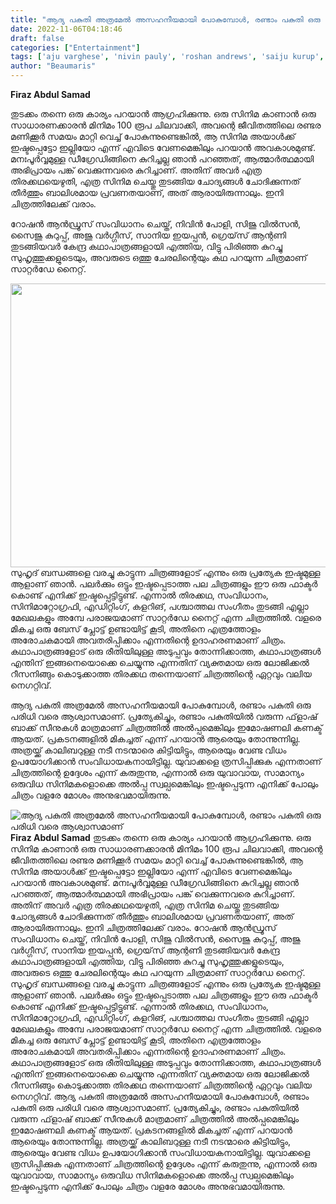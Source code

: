 ```yaml
---
title: "ആദ്യ പകുതി അത്രമേൽ അസഹനീയമായി പോകുമ്പോൾ, രണ്ടാം പകുതി ഒരു പരിധി വരെ ആശ്വാസമാണ്"
date: 2022-11-06T04:18:46
draft: false
categories: ["Entertainment"]
tags: ['aju varghese', 'nivin pauly', 'roshan andrews', 'saiju kurup', 'saturday night movie', 'siju wilson']
author: "Beaumaris"
---
```


<strong>Firaz Abdul Samad </strong>

തുടക്കം തന്നെ ഒരു കാര്യം പറയാൻ ആഗ്രഹിക്കുന്നു. ഒരു സിനിമ കാണാൻ ഒരു സാധാരണക്കാരൻ മിനിമം 100 രൂപ ചിലവാക്കി, അവന്റെ ജീവിതത്തിലെ രണ്ടര മണിക്കൂർ സമയം മാറ്റി വെച്ച് പോകുന്നുണ്ടെങ്കിൽ, ആ സിനിമ അയാൾക്ക് ഇഷ്ടപ്പെട്ടോ ഇല്ലിയോ എന്ന് എവിടെ വേണമെങ്കിലും പറയാൻ അവകാശമുണ്ട്. മനഃപൂർവ്വമുള്ള ഡീഗ്രേഡിങ്ങിനെ കുറിച്ചല്ല ഞാൻ പറഞ്ഞത്, ആത്മാർത്ഥമായി അഭിപ്രായം പങ്ക് വെക്കുന്നവരെ കുറിച്ചാണ്. അതിന് അവർ എത്ര തിരക്കഥയെഴുതി, എത്ര സിനിമ ചെയ്തു തുടങ്ങിയ ചോദ്യങ്ങൾ ചോദിക്കുന്നത് തീർത്തും ബാലിശമായ പ്രവണതയാണ്, അത് ആരായിരുന്നാലും.
ഇനി ചിത്രത്തിലേക്ക് വരാം.

റോഷൻ ആൻഡ്രൂസ് സംവിധാനം ചെയ്ത്, നിവിൻ പോളി, സിജു വിൽസൻ, സൈജു കുറുപ്പ്, അജു വർഗ്ഗീസ്, സാനിയ ഇയപ്പൻ, ഗ്രെയ്‌സ് ആന്റണി തുടങ്ങിയവർ കേന്ദ്ര കഥാപാത്രങ്ങളായി എത്തിയ, വിട്ടു പിരിഞ്ഞ കുറച്ചു സുഹൃത്തുക്കളുടെയും, അവരുടെ ഒത്തു ചേരലിന്റെയും കഥ പറയുന്ന ചിത്രമാണ് സാറ്റർഡേ നൈറ്റ്.

<img class="size-full wp-image-357534 aligncenter" src="https://cdn.boolokam.com/articles/2022/11/r3r3rttt-1.jpg" alt="" width="960" height="454" />സുഹൃദ് ബന്ധങ്ങളെ വരച്ചു കാട്ടുന്ന ചിത്രങ്ങളോട് എന്നും ഒരു പ്രത്യേക ഇഷ്ടമുള്ള ആളാണ് ഞാൻ. പലർക്കും ഒട്ടും ഇഷ്ടപ്പെടാത്ത പല ചിത്രങ്ങളും ഈ ഒരു ഫാക്ടർ കൊണ്ട് എനിക്ക് ഇഷ്ടപ്പെട്ടിട്ടുണ്ട്. എന്നാൽ തിരക്കഥ, സംവിധാനം, സിനിമാറ്റോഗ്രഫി, എഡിറ്റിംഗ്, കളറിങ്, പശ്ചാത്തല സംഗീതം തുടങ്ങി എല്ലാ മേഖലകളും അമ്പേ പരാജയമാണ് സാറ്റർഡേ നൈറ്റ് എന്ന ചിത്രത്തിൽ. വളരെ മികച്ച ഒരു ബേസ് പ്ലോട്ട് ഉണ്ടായിട്ട് കൂടി, അതിനെ എത്രത്തോളം അരോചകമായി അവതരിപ്പിക്കാം എന്നതിന്റെ ഉദാഹരണമാണ് ചിത്രം. കഥാപാത്രങ്ങളോട് ഒരു രീതിയിലുള്ള അടുപ്പവും തോന്നിക്കാത്ത, കഥാപാത്രങ്ങൾ എന്തിന് ഇങ്ങനെയൊക്കെ ചെയ്യുന്നു എന്നതിന് വ്യക്തമായ ഒരു ലോജിക്കൽ റീസനിങ്ങും കൊടുക്കാത്ത തിരക്കഥ തന്നെയാണ് ചിത്രത്തിന്റെ ഏറ്റവും വലിയ നെഗറ്റിവ്.

ആദ്യ പകുതി അത്രമേൽ അസഹനീയമായി പോകുമ്പോൾ, രണ്ടാം പകുതി ഒരു പരിധി വരെ ആശ്വാസമാണ്. പ്രത്യേകിച്ചും, രണ്ടാം പകുതിയിൽ വരുന്ന ഫ്‌ളാഷ് ബാക്ക് സീനുകൾ മാത്രമാണ് ചിത്രത്തിൽ അൽപ്പമെങ്കിലും ഇമോഷണലി കണക്ട് ആയത്. പ്രകടനങ്ങളിൽ മികച്ചത് എന്ന് പറയാൻ ആരെയും തോന്നുന്നില്ല. അത്രയ്ക്ക് കാലിബറുള്ള നടീ നടന്മാരെ കിട്ടിയിട്ടും, ആരെയും വേണ്ട വിധം ഉപയോഗിക്കാൻ സംവിധായകനായിട്ടില്ല. യുവാക്കളെ ത്രസിപ്പിക്കുക എന്നതാണ് ചിത്രത്തിന്റെ ഉദ്ദേശം എന്ന് കരുതുന്നു, എന്നാൽ ഒരു യുവാവായ, സാമാന്യം ഒരുവിധ സിനിമകളൊക്കെ അൽപ്പ സ്വല്പമെങ്കിലും ഇഷ്ടപ്പെടുന്ന എനിക്ക് പോലും ചിത്രം വളരേ മോശം അനുഭവമായിരുന്നു.


![ആദ്യ പകുതി അത്രമേൽ അസഹനീയമായി പോകുമ്പോൾ, രണ്ടാം പകുതി ഒരു പരിധി വരെ ആശ്വാസമാണ്](https://cdn.boolokam.com/articles/2022/11/r3r3rttt-1.jpg)**Firaz Abdul Samad** തുടക്കം തന്നെ ഒരു കാര്യം പറയാൻ ആഗ്രഹിക്കുന്നു. ഒരു സിനിമ കാണാൻ ഒരു സാധാരണക്കാരൻ മിനിമം 100 രൂപ ചിലവാക്കി, അവന്റെ ജീവിതത്തിലെ രണ്ടര മണിക്കൂർ സമയം മാറ്റി വെച്ച് പോകുന്നുണ്ടെങ്കിൽ, ആ സിനിമ അയാൾക്ക് ഇഷ്ടപ്പെട്ടോ ഇല്ലിയോ എന്ന് എവിടെ വേണമെങ്കിലും പറയാൻ അവകാശമുണ്ട്. മനഃപൂർവ്വമുള്ള ഡീഗ്രേഡിങ്ങിനെ കുറിച്ചല്ല ഞാൻ പറഞ്ഞത്, ആത്മാർത്ഥമായി അഭിപ്രായം പങ്ക് വെക്കുന്നവരെ കുറിച്ചാണ്. അതിന് അവർ എത്ര തിരക്കഥയെഴുതി, എത്ര സിനിമ ചെയ്തു തുടങ്ങിയ ചോദ്യങ്ങൾ ചോദിക്കുന്നത് തീർത്തും ബാലിശമായ പ്രവണതയാണ്, അത് ആരായിരുന്നാലും. ഇനി ചിത്രത്തിലേക്ക് വരാം. റോഷൻ ആൻഡ്രൂസ് സംവിധാനം ചെയ്ത്, നിവിൻ പോളി, സിജു വിൽസൻ, സൈജു കുറുപ്പ്, അജു വർഗ്ഗീസ്, സാനിയ ഇയപ്പൻ, ഗ്രെയ്‌സ് ആന്റണി തുടങ്ങിയവർ കേന്ദ്ര കഥാപാത്രങ്ങളായി എത്തിയ, വിട്ടു പിരിഞ്ഞ കുറച്ചു സുഹൃത്തുക്കളുടെയും, അവരുടെ ഒത്തു ചേരലിന്റെയും കഥ പറയുന്ന ചിത്രമാണ് സാറ്റർഡേ നൈറ്റ്. സുഹൃദ് ബന്ധങ്ങളെ വരച്ചു കാട്ടുന്ന ചിത്രങ്ങളോട് എന്നും ഒരു പ്രത്യേക ഇഷ്ടമുള്ള ആളാണ് ഞാൻ. പലർക്കും ഒട്ടും ഇഷ്ടപ്പെടാത്ത പല ചിത്രങ്ങളും ഈ ഒരു ഫാക്ടർ കൊണ്ട് എനിക്ക് ഇഷ്ടപ്പെട്ടിട്ടുണ്ട്. എന്നാൽ തിരക്കഥ, സംവിധാനം, സിനിമാറ്റോഗ്രഫി, എഡിറ്റിംഗ്, കളറിങ്, പശ്ചാത്തല സംഗീതം തുടങ്ങി എല്ലാ മേഖലകളും അമ്പേ പരാജയമാണ് സാറ്റർഡേ നൈറ്റ് എന്ന ചിത്രത്തിൽ. വളരെ മികച്ച ഒരു ബേസ് പ്ലോട്ട് ഉണ്ടായിട്ട് കൂടി, അതിനെ എത്രത്തോളം അരോചകമായി അവതരിപ്പിക്കാം എന്നതിന്റെ ഉദാഹരണമാണ് ചിത്രം. കഥാപാത്രങ്ങളോട് ഒരു രീതിയിലുള്ള അടുപ്പവും തോന്നിക്കാത്ത, കഥാപാത്രങ്ങൾ എന്തിന് ഇങ്ങനെയൊക്കെ ചെയ്യുന്നു എന്നതിന് വ്യക്തമായ ഒരു ലോജിക്കൽ റീസനിങ്ങും കൊടുക്കാത്ത തിരക്കഥ തന്നെയാണ് ചിത്രത്തിന്റെ ഏറ്റവും വലിയ നെഗറ്റിവ്. ആദ്യ പകുതി അത്രമേൽ അസഹനീയമായി പോകുമ്പോൾ, രണ്ടാം പകുതി ഒരു പരിധി വരെ ആശ്വാസമാണ്. പ്രത്യേകിച്ചും, രണ്ടാം പകുതിയിൽ വരുന്ന ഫ്‌ളാഷ് ബാക്ക് സീനുകൾ മാത്രമാണ് ചിത്രത്തിൽ അൽപ്പമെങ്കിലും ഇമോഷണലി കണക്ട് ആയത്. പ്രകടനങ്ങളിൽ മികച്ചത് എന്ന് പറയാൻ ആരെയും തോന്നുന്നില്ല. അത്രയ്ക്ക് കാലിബറുള്ള നടീ നടന്മാരെ കിട്ടിയിട്ടും, ആരെയും വേണ്ട വിധം ഉപയോഗിക്കാൻ സംവിധായകനായിട്ടില്ല. യുവാക്കളെ ത്രസിപ്പിക്കുക എന്നതാണ് ചിത്രത്തിന്റെ ഉദ്ദേശം എന്ന് കരുതുന്നു, എന്നാൽ ഒരു യുവാവായ, സാമാന്യം ഒരുവിധ സിനിമകളൊക്കെ അൽപ്പ സ്വല്പമെങ്കിലും ഇഷ്ടപ്പെടുന്ന എനിക്ക് പോലും ചിത്രം വളരേ മോശം അനുഭവമായിരുന്നു.
